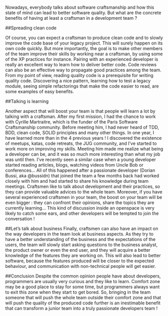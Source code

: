 Nowadays, everybody talks about software craftsmanship and how this state of mind can lead to better software quality. But what are the concrete benefits of having at least a craftsman in a development team ?

##Spreading clean code

Of course, you can expect a craftsman to produce clean code and to slowly improve the code base of your legacy project. This will surely happen on its own code quickly. But more importantly, the goal is to make other members of the team improve their skills by working near a craftsman, by using some of the XP practices for instance. Pairing with an experienced developer is really an excellent way to learn how to deliver better code. Code reviews can also be an effective way to propagate good practices among the team. From my point of view, reading quality code is a prerequisite for writing quality code. Discovering a nice pattern, learning how to test a legacy module, seeing simple refactorings that make the code easier to read, are some examples of easy benefits.

##Talking is learning

Another aspect that will boost your team is that people will learn a lot by talking with a craftsman. After my first mission, I had the chance to work with Cyrille Martraitre, which is the funder of the Paris Software Craftsmanship community. Before meeting him, I had never heard of TDD, BDD, clean code, SOLID principles and many other things. In one year, I have learned more than in the 4 previous years ! I discovered the existence of meetups, katas, code retreats, the JUG community, and I’ve started to work more on improving my skills. Meeting him made me realize what being a developer can be, and it was so much more interesting than what my job was until then. I’ve recently seen a similar case when a young developer started reading articles, blogs, watching videos from Uncle Bob or conferences… All of this happened after a passionate developer (Dorian Bussi, aka @bussidn) that joined the team a few months back had worked closely with him and had started to share his knowledge during team meetings. Craftsmen like to talk about development and their practices, so they can provide valuable advices to the whole team.
Moreover, if you have several experienced craftsmen in your team, the boost on your team will be even bigger : they can confront their opinions, share the topics they are currently learning… This kind of discussion inside an openspace is very likely to catch some ears, and other developers will be tempted to join the conversation !

##Let’s talk about business
Finally, craftsmen can also have an impact on the way developers in the team look at business aspects. As they try to have a better understanding of the business and the expectations of the users, the team will slowly start asking questions to the business analyst, the product owner or even the end user, and they will acquire a better knowledge of the features they are working on. This will also lead to better software, because the features produced will be closer to the expected behaviour, and communication with non-technical people will get easier.

##Conclusion
Despite the common opinion people have about developers, programmers are usually very curious and they like to learn. Comfort zone may be a good place to stay for some time, but programmers always want to exit this zone when they start to get bored. So, bringing in the team someone that will push the whole team outside their comfort zone and that will push the quality of the produced code further is an inestimable benefit that can transform a junior team into a truly passionate developers team !